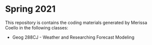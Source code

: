 # Spring 2021

This repository is contains the coding materials generated by Merissa Coello in the following classes:
  - Geog 288CJ - Weather and Researching Forecast Modeling
